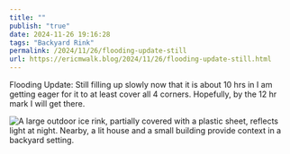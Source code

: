 ```yaml
---
title: ""
publish: "true"
date: 2024-11-26 19:16:28
tags: "Backyard Rink"
permalink: /2024/11/26/flooding-update-still
url: https://ericmwalk.blog/2024/11/26/flooding-update-still.html
---
```


Flooding Update: Still filling up slowly now that it is about 10 hrs in I am getting eager for it to at least cover all 4 corners. Hopefully, by the 12 hr mark I will get there.

![A large outdoor ice rink, partially covered with a plastic sheet, reflects light at night. Nearby, a lit house and a small building provide context in a backyard setting.](https://ericmwalk.blog/uploads/2024/img-1008.jpeg)